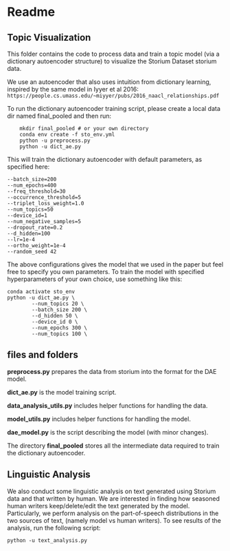 # Readme

## Topic Visualization
This folder contains the code to process data and train a topic model (via a dictionary autoencoder structure) to visualize the Storium Dataset
storium data.

We use an autoencoder that also uses intuition from dictionary learning, inspired by the same model in Iyyer et al 2016:
``https://people.cs.umass.edu/~miyyer/pubs/2016_naacl_relationships.pdf``



To run the dictionary autoencoder training script, please create a local data dir named final_pooled and then
 run:
```
    mkdir final_pooled # or your own directory
    conda env create -f sto_env.yml
    python -u preprocess.py
    python -u dict_ae.py
```
This will train the dictionary autoencoder with default parameters, as specified here:
```
--batch_size=200
--num_epochs=400
--freq_threshold=30
--occurrence_threshold=5
--triplet_loss_weight=1.0
--num_topics=50
--device_id=1
--num_negative_samples=5
--dropout_rate=0.2
--d_hidden=100
--lr=1e-4
--ortho_weight=1e-4
--random_seed 42
```

The above configurations gives the model that we used in the paper but feel free to specify you own parameters.
To train the model with specified hyperparameters of your own choice, use something like this:

```
conda activate sto_env
python -u dict_ae.py \
		--num_topics 20 \
		--batch_size 200 \
		--d_hidden 50 \
		--device_id 0 \
		--num_epochs 300 \
		--num_topics 100 \
```

##  files and folders
**preprocess.py** prepares the data from storium into the format for the DAE model.

**dict_ae.py** is the model training script.

**data_analysis_utils.py** includes helper functions for handling the data.

**model_utils.py** includes helper functions for handling the model.

**dae_model.py** is the script describing the model (with minor changes).

The directory **final_pooled** stores all the intermediate data required to train the dictionary autoencoder.



## Linguistic Analysis
We also conduct some linguistic analysis on text generated using Storium data and that written by human.
We are interested in finding how seasoned human writers keep/delete/edit the text generated by the model.
Particularly, we perform analysis on the part-of-speech distributions in the two sources of text,
(namely model vs human writers). To see results of the analysis, run the following script:
```
python -u text_analysis.py
```

